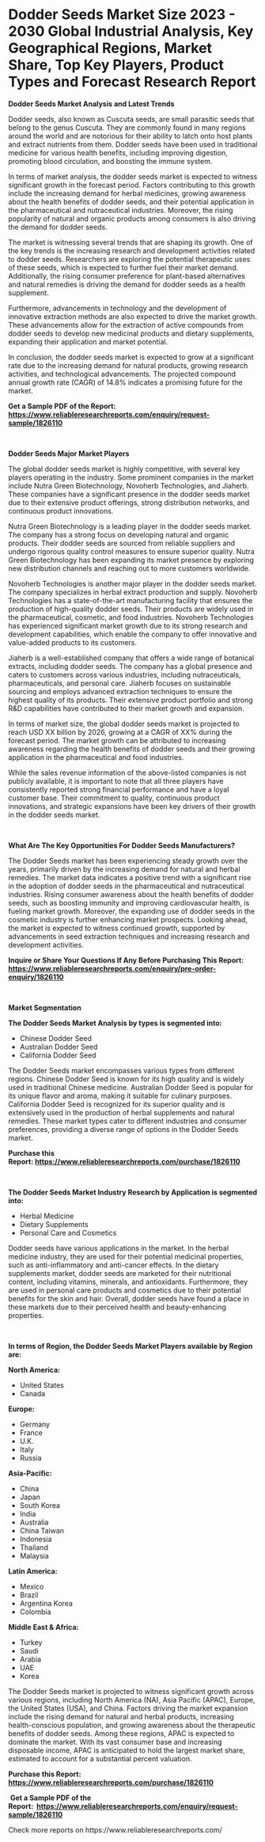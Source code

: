 <p><h1>Dodder Seeds Market Size 2023 - 2030 Global Industrial Analysis, Key Geographical Regions, Market Share, Top Key Players, Product Types and Forecast Research Report</h1></p><p><strong>Dodder Seeds Market Analysis and Latest Trends</strong></p>
<p><p>Dodder seeds, also known as Cuscuta seeds, are small parasitic seeds that belong to the genus Cuscuta. They are commonly found in many regions around the world and are notorious for their ability to latch onto host plants and extract nutrients from them. Dodder seeds have been used in traditional medicine for various health benefits, including improving digestion, promoting blood circulation, and boosting the immune system.</p><p>In terms of market analysis, the dodder seeds market is expected to witness significant growth in the forecast period. Factors contributing to this growth include the increasing demand for herbal medicines, growing awareness about the health benefits of dodder seeds, and their potential application in the pharmaceutical and nutraceutical industries. Moreover, the rising popularity of natural and organic products among consumers is also driving the demand for dodder seeds.</p><p>The market is witnessing several trends that are shaping its growth. One of the key trends is the increasing research and development activities related to dodder seeds. Researchers are exploring the potential therapeutic uses of these seeds, which is expected to further fuel their market demand. Additionally, the rising consumer preference for plant-based alternatives and natural remedies is driving the demand for dodder seeds as a health supplement.</p><p>Furthermore, advancements in technology and the development of innovative extraction methods are also expected to drive the market growth. These advancements allow for the extraction of active compounds from dodder seeds to develop new medicinal products and dietary supplements, expanding their application and market potential.</p><p>In conclusion, the dodder seeds market is expected to grow at a significant rate due to the increasing demand for natural products, growing research activities, and technological advancements. The projected compound annual growth rate (CAGR) of 14.8% indicates a promising future for the market.</p></p>
<p><strong>Get a Sample PDF of the Report:&nbsp; <a href="https://www.reliableresearchreports.com/enquiry/request-sample/1826110">https://www.reliableresearchreports.com/enquiry/request-sample/1826110</a></strong></p>
<p>&nbsp;</p>
<p><strong>Dodder Seeds Major Market Players</strong></p>
<p><p>The global dodder seeds market is highly competitive, with several key players operating in the industry. Some prominent companies in the market include Nutra Green Biotechnology, Novoherb Technologies, and Jiaherb. These companies have a significant presence in the dodder seeds market due to their extensive product offerings, strong distribution networks, and continuous product innovations.</p><p>Nutra Green Biotechnology is a leading player in the dodder seeds market. The company has a strong focus on developing natural and organic products. Their dodder seeds are sourced from reliable suppliers and undergo rigorous quality control measures to ensure superior quality. Nutra Green Biotechnology has been expanding its market presence by exploring new distribution channels and reaching out to more customers worldwide.</p><p>Novoherb Technologies is another major player in the dodder seeds market. The company specializes in herbal extract production and supply. Novoherb Technologies has a state-of-the-art manufacturing facility that ensures the production of high-quality dodder seeds. Their products are widely used in the pharmaceutical, cosmetic, and food industries. Novoherb Technologies has experienced significant market growth due to its strong research and development capabilities, which enable the company to offer innovative and value-added products to its customers.</p><p>Jiaherb is a well-established company that offers a wide range of botanical extracts, including dodder seeds. The company has a global presence and caters to customers across various industries, including nutraceuticals, pharmaceuticals, and personal care. Jiaherb focuses on sustainable sourcing and employs advanced extraction techniques to ensure the highest quality of its products. Their extensive product portfolio and strong R&D capabilities have contributed to their market growth and expansion.</p><p>In terms of market size, the global dodder seeds market is projected to reach USD XX billion by 2026, growing at a CAGR of XX% during the forecast period. The market growth can be attributed to increasing awareness regarding the health benefits of dodder seeds and their growing application in the pharmaceutical and food industries.</p><p>While the sales revenue information of the above-listed companies is not publicly available, it is important to note that all three players have consistently reported strong financial performance and have a loyal customer base. Their commitment to quality, continuous product innovations, and strategic expansions have been key drivers of their growth in the dodder seeds market.</p></p>
<p>&nbsp;</p>
<p><strong>What Are The Key Opportunities For Dodder Seeds Manufacturers?</strong></p>
<p><p>The Dodder Seeds market has been experiencing steady growth over the years, primarily driven by the increasing demand for natural and herbal remedies. The market data indicates a positive trend with a significant rise in the adoption of dodder seeds in the pharmaceutical and nutraceutical industries. Rising consumer awareness about the health benefits of dodder seeds, such as boosting immunity and improving cardiovascular health, is fueling market growth. Moreover, the expanding use of dodder seeds in the cosmetic industry is further enhancing market prospects. Looking ahead, the market is expected to witness continued growth, supported by advancements in seed extraction techniques and increasing research and development activities.</p></p>
<p><strong>Inquire or Share Your Questions If Any Before Purchasing This Report: <a href="https://www.reliableresearchreports.com/enquiry/pre-order-enquiry/1826110">https://www.reliableresearchreports.com/enquiry/pre-order-enquiry/1826110</a></strong></p>
<p>&nbsp;</p>
<p><strong>Market Segmentation</strong></p>
<p><strong>The Dodder Seeds Market Analysis by types is segmented into:</strong></p>
<p><ul><li>Chinese Dodder Seed</li><li>Australian Dodder Seed</li><li>California Dodder Seed</li></ul></p>
<p><p>The Dodder Seeds market encompasses various types from different regions. Chinese Dodder Seed is known for its high quality and is widely used in traditional Chinese medicine. Australian Dodder Seed is popular for its unique flavor and aroma, making it suitable for culinary purposes. California Dodder Seed is recognized for its superior quality and is extensively used in the production of herbal supplements and natural remedies. These market types cater to different industries and consumer preferences, providing a diverse range of options in the Dodder Seeds market.</p></p>
<p><strong>Purchase this Report:&nbsp;<a href="https://www.reliableresearchreports.com/purchase/1826110">https://www.reliableresearchreports.com/purchase/1826110</a></strong></p>
<p>&nbsp;</p>
<p><strong>The Dodder Seeds Market Industry Research by Application is segmented into:</strong></p>
<p><ul><li>Herbal Medicine</li><li>Dietary Supplements</li><li>Personal Care and Cosmetics</li></ul></p>
<p><p>Dodder seeds have various applications in the market. In the herbal medicine industry, they are used for their potential medicinal properties, such as anti-inflammatory and anti-cancer effects. In the dietary supplements market, dodder seeds are marketed for their nutritional content, including vitamins, minerals, and antioxidants. Furthermore, they are used in personal care products and cosmetics due to their potential benefits for the skin and hair. Overall, dodder seeds have found a place in these markets due to their perceived health and beauty-enhancing properties.</p></p>
<p>&nbsp;</p>
<p><strong>In terms of Region, the Dodder Seeds Market Players available by Region are:</strong></p>
<p>
    <p> <strong> North America: </strong>
        <ul>
            <li>United States</li>
            <li>Canada</li>
        </ul>
        </p> 
    <p> <strong> Europe: </strong>
        <ul>
            <li>Germany</li>
            <li>France</li>
            <li>U.K.</li>
            <li>Italy</li>
            <li>Russia</li>
        </ul>
        </p> 
    <p> <strong> Asia-Pacific: </strong>
        <ul>
            <li>China</li>
            <li>Japan</li>
            <li>South Korea</li>
            <li>India</li>
            <li>Australia</li>
            <li>China Taiwan</li>
            <li>Indonesia</li>
            <li>Thailand</li>
            <li>Malaysia</li>
        </ul>
        </p> 
    <p> <strong> Latin America: </strong>
        <ul>
            <li>Mexico</li>
            <li>Brazil</li>
            <li>Argentina Korea</li>
            <li>Colombia</li>
        </ul>
        </p> 
    <p> <strong> Middle East & Africa: </strong>
        <ul>
            <li>Turkey</li>
            <li>Saudi</li>
            <li>Arabia</li>
            <li>UAE</li>
            <li>Korea</li>
        </ul>
    </p>
    </p>
<p><p>The Dodder Seeds market is projected to witness significant growth across various regions, including North America (NA), Asia Pacific (APAC), Europe, the United States (USA), and China. Factors driving the market expansion include the rising demand for natural and herbal products, increasing health-conscious population, and growing awareness about the therapeutic benefits of dodder seeds. Among these regions, APAC is expected to dominate the market. With its vast consumer base and increasing disposable income, APAC is anticipated to hold the largest market share, estimated to account for a substantial percent valuation.</p></p>
<p><strong>Purchase this Report: <a href="https://www.reliableresearchreports.com/purchase/1826110">https://www.reliableresearchreports.com/purchase/1826110</a></strong></p>
<p>&nbsp;<strong>Get a Sample PDF of the Report:&nbsp;&nbsp;<a href="https://www.reliableresearchreports.com/enquiry/request-sample/1826110">https://www.reliableresearchreports.com/enquiry/request-sample/1826110</a></strong></p>
<p><strong></strong></p>
<p>Check more reports on https://www.reliableresearchreports.com/</p>
